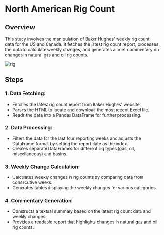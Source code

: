 # North American Rig Count

## Overview

This study involves the manipulation of Baker Hughes' weekly rig count data for the US and Canada. It fetches the latest rig count report, processes the data to calculate weekly changes, and generates a brief commentary on changes in natural gas and oil rig counts.

![rig](https://github.com/user-attachments/assets/c57ad9ff-29f7-489d-bc3f-064928aec8c7)

## Steps
### 1. Data Fetching:
- Fetches the latest rig count report from Baker Hughes' website.
- Parses the HTML to locate and download the most recent Excel file.
- Reads the data into a Pandas DataFrame for further processing.

### 2. Data Processing:
- Filters the data for the last four reporting weeks and adjusts the DataFrame format by setting the report date as the index.
- Creates separate DataFrames for different rig types (gas, oil, miscellaneous) and basins.

### 3. Weekly Change Calculation:
- Calculates weekly changes in rig counts by comparing data from consecutive weeks.
- Generates tables displaying the weekly changes for various categories.

### 4. Commentary Generation:
- Constructs a textual summary based on the latest rig count data and weekly changes.
- Provides a readable report that highlights changes in natural gas and oil rig counts.
